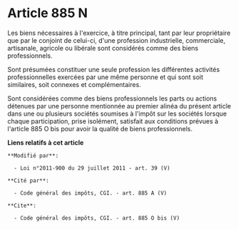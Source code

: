 # Article 885 N

Les biens nécessaires à l'exercice, à titre principal, tant par leur propriétaire que par le conjoint de celui-ci, d'une
profession industrielle, commerciale, artisanale, agricole ou libérale sont considérés comme des biens professionnels. 

Sont présumées constituer une seule profession les différentes activités professionnelles exercées par une même personne et
qui sont soit similaires, soit connexes et complémentaires. 

Sont considérées comme des biens professionnels les parts ou actions détenues par une personne mentionnée au premier alinéa
du présent article dans une ou plusieurs sociétés soumises à l'impôt sur les sociétés lorsque chaque participation, prise
isolément, satisfait aux conditions prévues à l'article 885 O bis pour avoir la qualité de biens professionnels.

**Liens relatifs à cet article**

	**Modifié par**:

	  - Loi n°2011-900 du 29 juillet 2011 - art. 39 (V)

	**Cité par**:

	  - Code général des impôts, CGI. - art. 885 A (V)

	**Cite**:

	  - Code général des impôts, CGI. - art. 885 O bis (V)
